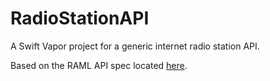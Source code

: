 # RadioStationAPI
A Swift Vapor project for a generic internet radio station API.

Based on the RAML API spec located [here](https://github.com/tylermilner/RadioStationAPISpec).
